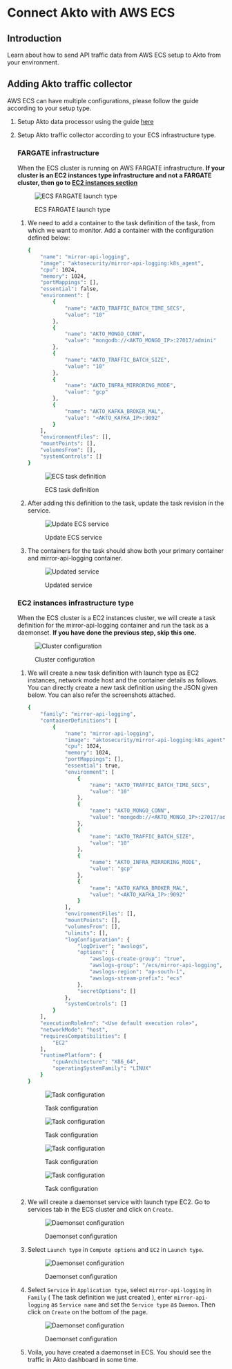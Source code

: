 # Connect Akto with AWS ECS

## Introduction

Learn about how to send API traffic data from AWS ECS setup to Akto from your environment.

## Adding Akto traffic collector
AWS ECS can have multiple configurations, please follow the guide according to your setup type.

1. Setup Akto data processor using the guide [here](./data-processor.md)

2. Setup Akto traffic collector according to your ECS infrastructure type.

    ### FARGATE infrastructure
    
    When the ECS cluster is running on AWS FARGATE infrastructure. **If your cluster is an EC2 instances type infrastructure and not a FARGATE cluster, then go to [EC2 instances section](#ecs-cluster-ec2-instances-infrastructure-type)** <figure><img src="../../.gitbook/assets/ecs-2.png" alt="ECS FARGATE launch type"><figcaption><p>ECS FARGATE launch type</p></figcaption></figure>

    1. We need to add a container to the task definition of the task, from which we want to monitor. Add a container with the configuration defined below:

        ```bash
        {
            "name": "mirror-api-logging",
            "image": "aktosecurity/mirror-api-logging:k8s_agent",
            "cpu": 1024,
            "memory": 1024,
            "portMappings": [],
            "essential": false,
            "environment": [
                {
                    "name": "AKTO_TRAFFIC_BATCH_TIME_SECS",
                    "value": "10"
                },
                {
                    "name": "AKTO_MONGO_CONN",
                    "value": "mongodb://<AKTO_MONGO_IP>:27017/admini"
                },
                {
                    "name": "AKTO_TRAFFIC_BATCH_SIZE",
                    "value": "10"
                },
                {
                    "name": "AKTO_INFRA_MIRRORING_MODE",
                    "value": "gcp"
                },
                {
                    "name": "AKTO_KAFKA_BROKER_MAL",
                    "value": "<AKTO_KAFKA_IP>:9092"
                }
            ],
            "environmentFiles": [],
            "mountPoints": [],
            "volumesFrom": [],
            "systemControls": []
        }
        ```
        <figure><img src="../../.gitbook/assets/ecs-1.png" alt="ECS task definition"><figcaption><p>ECS task definition</p></figcaption></figure>

    2. After adding this definition to the task, update the task revision in the service. <figure><img src="../../.gitbook/assets/ecs-3.png" alt="Update ECS service"><figcaption><p>Update ECS service</p></figcaption></figure>
    
    3. The containers for the task should show both your primary container and mirror-api-logging container. <figure><img src="../../.gitbook/assets/ecs-4.png" alt="Updated service"><figcaption><p>Updated service</p></figcaption></figure>

    ### EC2 instances infrastructure type

    When the ECS cluster is a EC2 instances cluster, we will create a task definition for the mirror-api-logging container and run the task as a daemonset. **If you have done the previous step, skip this one.** <figure><img src="../../.gitbook/assets/ecs-ec2-1.png" alt="Cluster configuration"><figcaption><p>Cluster configuration</p></figcaption></figure>

    1. We will create a new task definition with launch type as EC2 instances, network mode host and the container details as follows. You can directly create a new task definition using the JSON given below. You can also refer the screenshots attached.

        ```bash
        {
            "family": "mirror-api-logging",
            "containerDefinitions": [
                {
                    "name": "mirror-api-logging",
                    "image": "aktosecurity/mirror-api-logging:k8s_agent",
                    "cpu": 1024, 
                    "memory": 1024,
                    "portMappings": [],
                    "essential": true,
                    "environment": [
                        {
                            "name": "AKTO_TRAFFIC_BATCH_TIME_SECS",
                            "value": "10"
                        },
                        {
                            "name": "AKTO_MONGO_CONN",
                            "value": "mongodb://<AKTO_MONGO_IP>:27017/admini"
                        },
                        {
                            "name": "AKTO_TRAFFIC_BATCH_SIZE",
                            "value": "10"
                        },
                        {
                            "name": "AKTO_INFRA_MIRRORING_MODE",
                            "value": "gcp"
                        },
                        {
                            "name": "AKTO_KAFKA_BROKER_MAL",
                            "value": "<AKTO_KAFKA_IP>:9092"
                        }
                    ],
                    "environmentFiles": [],
                    "mountPoints": [],
                    "volumesFrom": [],
                    "ulimits": [],
                    "logConfiguration": {
                        "logDriver": "awslogs",
                        "options": {
                            "awslogs-create-group": "true",
                            "awslogs-group": "/ecs/mirror-api-logging",
                            "awslogs-region": "ap-south-1",
                            "awslogs-stream-prefix": "ecs"
                        },
                        "secretOptions": []
                    },
                    "systemControls": []
                }
            ],
            "executionRoleArn": "<Use default execution role>",
            "networkMode": "host",
            "requiresCompatibilities": [
                "EC2"
            ],
            "runtimePlatform": {
                "cpuArchitecture": "X86_64",
                "operatingSystemFamily": "LINUX"
            }
        }
        ```
        <figure><img src="../../.gitbook/assets/ecs-ec2-2.png" alt="Task configuration"><figcaption><p>Task configuration</p></figcaption></figure>
        <figure><img src="../../.gitbook/assets/ecs-ec2-3.png" alt="Task configuration"><figcaption><p>Task configuration</p></figcaption></figure>
        <figure><img src="../../.gitbook/assets/ecs-ec2-4.png" alt="Task configuration"><figcaption><p>Task configuration</p></figcaption></figure>
        <figure><img src="../../.gitbook/assets/ecs-ec2-5.png" alt="Task configuration"><figcaption><p>Task configuration</p></figcaption></figure>

    2. We will create a daemonset service with launch type EC2. Go to services tab in the ECS cluster and click on `Create`. <figure><img src="../../.gitbook/assets/ecs-ec2-6.png" alt="Daemonset configuration"><figcaption><p>Daemonset configuration</p></figcaption></figure>

    3. Select `Launch type` in `Compute options` and `EC2` in `Launch type`. <figure><img src="../../.gitbook/assets/ecs-ec2-7.png" alt="Daemonset configuration"><figcaption><p>Daemonset configuration</p></figcaption></figure>

    4. Select `Service` in `Application type`, select `mirror-api-logging` in `Family` ( The task definition we just created ), enter `mirror-api-logging` as `Service name` and set the `Service type` as `Daemon`. Then click on `Create` on the bottom of the page. <figure><img src="../../.gitbook/assets/ecs-ec2-8.png" alt="Daemonset configuration"><figcaption><p>Daemonset configuration</p></figcaption></figure>

    5. Voila, you have created a daemonset in ECS. You should see the traffic in Akto dashboard in some time.